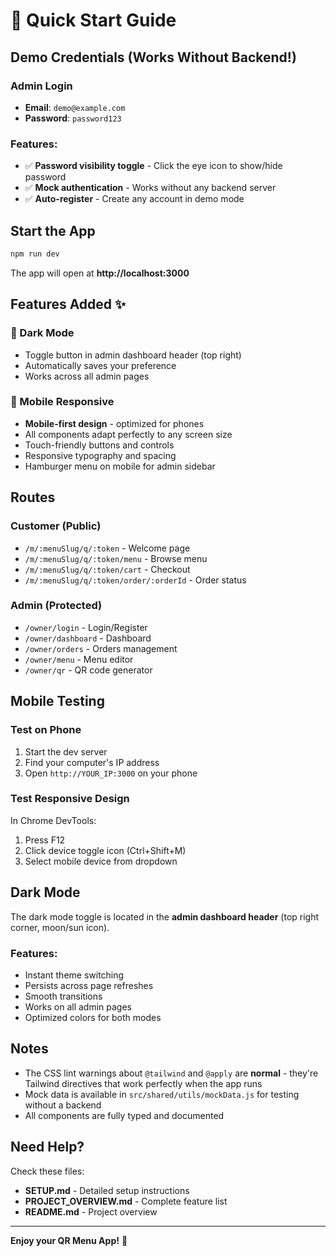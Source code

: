 # 🚀 Quick Start Guide

## Demo Credentials (Works Without Backend!)

### Admin Login
- **Email**: `demo@example.com`
- **Password**: `password123`

### Features:
- ✅ **Password visibility toggle** - Click the eye icon to show/hide password
- ✅ **Mock authentication** - Works without any backend server
- ✅ **Auto-register** - Create any account in demo mode

## Start the App

```bash
npm run dev
```

The app will open at **http://localhost:3000**

## Features Added ✨

### 🌙 Dark Mode
- Toggle button in admin dashboard header (top right)
- Automatically saves your preference
- Works across all admin pages

### 📱 Mobile Responsive
- **Mobile-first design** - optimized for phones
- All components adapt perfectly to any screen size
- Touch-friendly buttons and controls
- Responsive typography and spacing
- Hamburger menu on mobile for admin sidebar

## Routes

### Customer (Public)
- `/m/:menuSlug/q/:token` - Welcome page
- `/m/:menuSlug/q/:token/menu` - Browse menu
- `/m/:menuSlug/q/:token/cart` - Checkout
- `/m/:menuSlug/q/:token/order/:orderId` - Order status

### Admin (Protected)
- `/owner/login` - Login/Register
- `/owner/dashboard` - Dashboard
- `/owner/orders` - Orders management
- `/owner/menu` - Menu editor
- `/owner/qr` - QR code generator

## Mobile Testing

### Test on Phone
1. Start the dev server
2. Find your computer's IP address
3. Open `http://YOUR_IP:3000` on your phone

### Test Responsive Design
In Chrome DevTools:
1. Press F12
2. Click device toggle icon (Ctrl+Shift+M)
3. Select mobile device from dropdown

## Dark Mode

The dark mode toggle is located in the **admin dashboard header** (top right corner, moon/sun icon).

### Features:
- Instant theme switching
- Persists across page refreshes
- Smooth transitions
- Works on all admin pages
- Optimized colors for both modes

## Notes

- The CSS lint warnings about `@tailwind` and `@apply` are **normal** - they're Tailwind directives that work perfectly when the app runs
- Mock data is available in `src/shared/utils/mockData.js` for testing without a backend
- All components are fully typed and documented

## Need Help?

Check these files:
- **SETUP.md** - Detailed setup instructions
- **PROJECT_OVERVIEW.md** - Complete feature list
- **README.md** - Project overview

---

**Enjoy your QR Menu App!** 🎉
